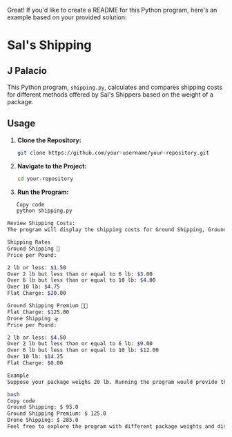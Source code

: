 Great! If you'd like to create a README for this Python program, here's an example based on your provided solution:

# Sal's Shipping
## J Palacio

This Python program, `shipping.py`, calculates and compares shipping costs for different methods offered by Sal's Shippers based on the weight of a package.

## Usage

1. **Clone the Repository:**
    ```bash
   git clone https://github.com/your-username/your-repository.git

2. **Navigate to the Project:**
    ```bash
    cd your-repository

3. **Run the Program:**
 ```bash
    Copy code
    python shipping.py

Review Shipping Costs:
The program will display the shipping costs for Ground Shipping, Ground Shipping Premium, and Drone Shipping based on the weight of the package.

Shipping Rates
Ground Shipping 🚚
Price per Pound:

2 lb or less: $1.50
Over 2 lb but less than or equal to 6 lb: $3.00
Over 6 lb but less than or equal to 10 lb: $4.00
Over 10 lb: $4.75
Flat Charge: $20.00

Ground Shipping Premium 🚚💨
Flat Charge: $125.00
Drone Shipping 🛸
Price per Pound:

2 lb or less: $4.50
Over 2 lb but less than or equal to 6 lb: $9.00
Over 6 lb but less than or equal to 10 lb: $12.00
Over 10 lb: $14.25
Flat Charge: $0.00

Example
Suppose your package weighs 20 lb. Running the program would provide the following output:

bash
Copy code
Ground Shipping: $ 95.0
Ground Shipping Premium: $ 125.0
Drone Shipping: $ 285.0
Feel free to explore the program with different package weights and discover the most cost-effective shipping option with Sal's Shippers!
